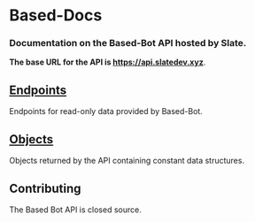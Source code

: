 # Based-Docs

### Documentation on the Based-Bot API hosted by Slate.

**The base URL for the API is https://api.slatedev.xyz**.

## [Endpoints](./endpoints/)

Endpoints for read-only data provided by Based-Bot.

## [Objects](./objects)

Objects returned by the API containing constant data structures.

## Contributing

The Based Bot API is closed source.

